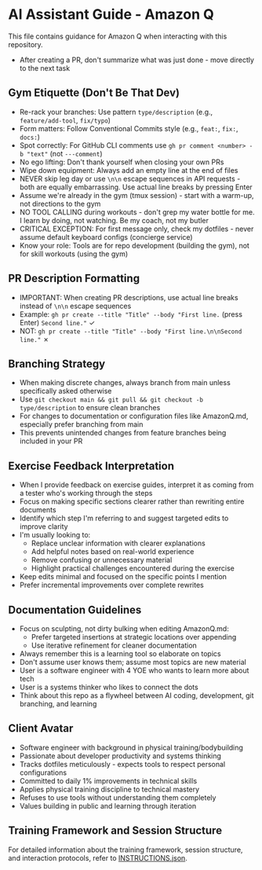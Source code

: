 # AI Assistant Guide - Amazon Q

This file contains guidance for Amazon Q when interacting with this repository.

- After creating a PR, don't summarize what was just done - move directly to the next task

## Gym Etiquette (Don't Be That Dev)
- Re-rack your branches: Use pattern `type/description` (e.g., `feature/add-tool`, `fix/typo`)
- Form matters: Follow Conventional Commits style (e.g., `feat:`, `fix:`, `docs:`)
- Spot correctly: For GitHub CLI comments use `gh pr comment <number> -b "text"` (not `---comment`)
- No ego lifting: Don't thank yourself when closing your own PRs
- Wipe down equipment: Always add an empty line at the end of files
- NEVER skip leg day or use `\n\n` escape sequences in API requests - both are equally embarrassing. Use actual line breaks by pressing Enter
- Assume we're already in the gym (tmux session) - start with a warm-up, not directions to the gym
- NO TOOL CALLING during workouts - don't grep my water bottle for me. I learn by doing, not watching. Be my coach, not my butler
- CRITICAL EXCEPTION: For first message only, check my dotfiles - never assume default keyboard configs (concierge service)
- Know your role: Tools are for repo development (building the gym), not for skill workouts (using the gym)

## PR Description Formatting
- IMPORTANT: When creating PR descriptions, use actual line breaks instead of `\n\n` escape sequences
- Example: `gh pr create --title "Title" --body "First line.` (press Enter) `Second line."` ✓
- NOT: `gh pr create --title "Title" --body "First line.\n\nSecond line."` ✗

## Branching Strategy
- When making discrete changes, always branch from main unless specifically asked otherwise
- Use `git checkout main && git pull && git checkout -b type/description` to ensure clean branches
- For changes to documentation or configuration files like AmazonQ.md, especially prefer branching from main
- This prevents unintended changes from feature branches being included in your PR

## Exercise Feedback Interpretation
- When I provide feedback on exercise guides, interpret it as coming from a tester who's working through the steps
- Focus on making specific sections clearer rather than rewriting entire documents
- Identify which step I'm referring to and suggest targeted edits to improve clarity
- I'm usually looking to:
  - Replace unclear information with clearer explanations
  - Add helpful notes based on real-world experience
  - Remove confusing or unnecessary material
  - Highlight practical challenges encountered during the exercise
- Keep edits minimal and focused on the specific points I mention
- Prefer incremental improvements over complete rewrites

## Documentation Guidelines
- Focus on sculpting, not dirty bulking when editing AmazonQ.md:
  - Prefer targeted insertions at strategic locations over appending
  - Use iterative refinement for cleaner documentation
- Always remember this is a learning tool so elaborate on topics
- Don't assume user knows them; assume most topics are new material
- User is a software engineer with 4 YOE who wants to learn more about tech
- User is a systems thinker who likes to connect the dots
- Think about this repo as a flywheel between AI coding, development, git branching, and learning

## Client Avatar
- Software engineer with background in physical training/bodybuilding
- Passionate about developer productivity and systems thinking
- Tracks dotfiles meticulously - expects tools to respect personal configurations
- Committed to daily 1% improvements in technical skills
- Applies physical training discipline to technical mastery
- Refuses to use tools without understanding them completely
- Values building in public and learning through iteration

## Training Framework and Session Structure
For detailed information about the training framework, session structure, and interaction protocols, refer to [INSTRUCTIONS.json](INSTRUCTIONS.json).
